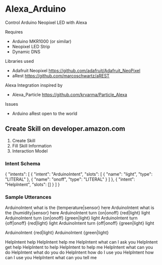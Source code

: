 # Alexa_Arduino
Control Arduino Neopixel LED with Alexa

Requires
* Arduino MKR1000 (or similar)
* Neopixel LED Strip
* Dynamic DNS

Libraries used
* Adafruit Neopixel   https://github.com/adafruit/Adafruit_NeoPixel
* aRest   https://github.com/marcoschwartz/aREST

Alexa Integration inspired by
* Alexa_Particle    https://github.com/krvarma/Particle_Alexa

Issues
* Arduino aRest open to the world

## Create Skill on developer.amazon.com

1. Create Skill
2. Fill Skill Information
3. Interaction Model

### Intent Schema 

{
  "intents": [
    {
      "intent": "ArduinoIntent",
      "slots": [
    {
          "name": "light",
          "type": "LITERAL"
        },
        {
          "name": "onoff",
          "type": "LITERAL"
        }
      ]
    },
    {
      "intent": "HelpIntent",
      "slots": []
    }
  ]
}

### Sample Utterances

ArduinoIntent what is the {temperature|sensor} here
ArduinoIntent what is the {humidity|sensor} here
ArduinoIntent turn {on|onoff} {red|light} light
ArduinoIntent turn {on|onoff} {green|light} light
ArduinoIntent turn {off|onoff} {red|light} light
ArduinoIntent turn {off|onoff} {green|light} light

ArduinoIntent {red|light} 
ArduinoIntent {green|light} 

HelpIntent help
HelpIntent help me
HelpIntent what can I ask you
HelpIntent get help
HelpIntent to help
HelpIntent to help me
HelpIntent what can you do
HelpIntent what do you do
HelpIntent how do I use you
HelpIntent how can I use you
HelpIntent what can you tell me

